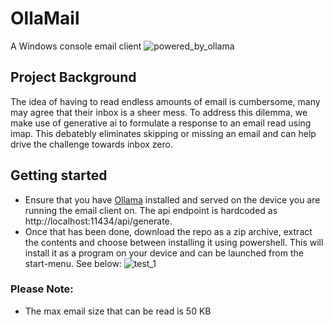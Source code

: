 # OllaMail
A Windows console email client ![powered_by_ollama](https://github.com/perpendicularai/OllaMail/assets/146530480/e3fb2a1a-de87-422e-8db6-bf3fee076f81)

## Project Background
The idea of having to read endless amounts of email is cumbersome, many may agree that their inbox is a sheer mess. To address this dilemma, we make use of generative ai to formulate a response to an email read using imap. This debatebly eliminates skipping or missing an email and can help drive the challenge towards inbox zero.

## Getting started
- Ensure that you have [Ollama](https://ollama.com/download) installed and served on the device you are running the email client on. The api endpoint is hardcoded as http://localhost:11434/api/generate.
- Once that has been done, download the repo as a zip archive, extract the contents and choose between installing it using powershell. This will install it as a program on your device and can be launched from the start-menu. See below:
![test_1](https://github.com/perpendicularai/OllaMail/assets/146530480/0e62d37e-2859-4118-a10a-3c3ade7fdbd5)

### Please Note:
- The max email size that can be read is 50 KB
